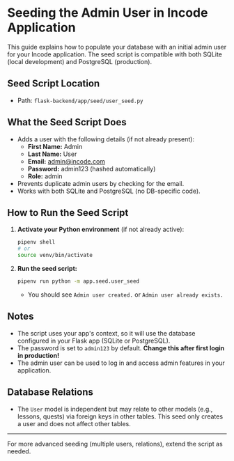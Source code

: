 # Seeding the Admin User in Incode Application

This guide explains how to populate your database with an initial admin user for your Incode application. The seed script is compatible with both SQLite (local development) and PostgreSQL (production).

## Seed Script Location

- Path: `flask-backend/app/seed/user_seed.py`

## What the Seed Script Does

- Adds a user with the following details (if not already present):
  - **First Name:** Admin
  - **Last Name:** User
  - **Email:** admin@incode.com
  - **Password:** admin123 (hashed automatically)
  - **Role:** admin
- Prevents duplicate admin users by checking for the email.
- Works with both SQLite and PostgreSQL (no DB-specific code).

## How to Run the Seed Script

1. **Activate your Python environment** (if not already active):

   ```sh
   pipenv shell
   # or
   source venv/bin/activate
   ```

2. **Run the seed script:**

   ```sh
   pipenv run python -m app.seed.user_seed
   ```

   - You should see `Admin user created.` or `Admin user already exists.`

## Notes

- The script uses your app's context, so it will use the database configured in your Flask app (SQLite or PostgreSQL).
- The password is set to `admin123` by default. **Change this after first login in production!**
- The admin user can be used to log in and access admin features in your application.

## Database Relations

- The `User` model is independent but may relate to other models (e.g., lessons, quests) via foreign keys in other tables. This seed only creates a user and does not affect other tables.

---

For more advanced seeding (multiple users, relations), extend the script as needed.
